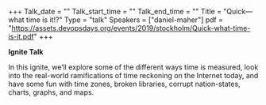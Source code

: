 +++
Talk_date = ""
Talk_start_time = ""
Talk_end_time = ""
Title = "Quick—what time is it!?"
Type = "talk"
Speakers = ["daniel-maher"]
pdf = "https://assets.devopsdays.org/events/2019/stockholm/Quick-what-time-is-it.pdf"
+++

**Ignite Talk**

In this ignite, we’ll explore some of the different ways time is measured, look into the real-world ramifications of time reckoning on the Internet today, and have some fun with time zones, broken libraries, corrupt nation-states, charts, graphs, and maps.
